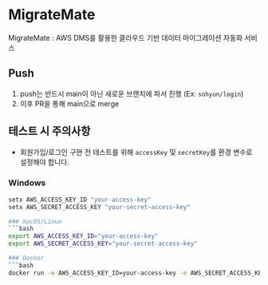# MigrateMate
MigrateMate : AWS DMS를 활용한 클라우드 기반 데이터 마이그레이션 자동화 서비스

## Push
1. push는 반드시 main이 아닌 새로운 브랜치에 파서 진행 (Ex: `sohyun/login`)
2. 이후 PR을 통해 main으로 merge

## 테스트 시 주의사항
- 회원가입/로그인 구현 전 테스트를 위해 `accessKey` 및 `secretKey`를 환경 변수로 설정해야 합니다.
  
### Windows  
```bash
setx AWS_ACCESS_KEY_ID "your-access-key"
setx AWS_SECRET_ACCESS_KEY "your-secret-access-key"

### macOS/Linux
```bash
export AWS_ACCESS_KEY_ID="your-access-key"
export AWS_SECRET_ACCESS_KEY="your-secret-access-key"

### Docker
```bash
docker run -e AWS_ACCESS_KEY_ID=your-access-key -e AWS_SECRET_ACCESS_KEY=your-secret-access-key my-docker-image
